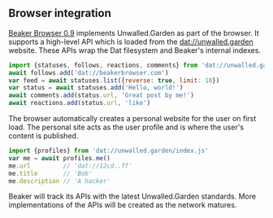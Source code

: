 ## Browser integration

[Beaker Browser 0.9](https://beakerbrowser.com) implements Unwalled.Garden as part of the browser. It supports a high-level API which is loaded from the [dat://unwalled.garden](dat://unwalled.garden) website. These APIs wrap the Dat filesystem and Beaker's internal indexes.

```js
import {statuses, follows, reactions, comments} from 'dat://unwalled.garden/index.js'
await follows.add('dat://beakerbrowser.com')
var feed = await statuses.list({reverse: true, limit: 10})
var status = await statuses.add('Hello, world!')
await comments.add(status.url, 'Great post by me!')
await reactions.add(status.url, 'like')
```

The browser automatically creates a personal website for the user on first load. The personal site acts as the user profile and is where the user's content is published.

```js
import {profiles} from 'dat://unwalled.garden/index.js'
var me = await profiles.me()
me.url         // 'dat://12cd..ff'
me.title       // 'Bob'
me.description // 'A hacker'
```

Beaker will track its APIs with the latest Unwalled.Garden standards. More implementations of the APIs will be created as the network matures.